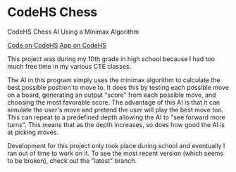 # CodeHS Chess

CodeHS Chess AI Using a Minimax Algorithm

[Code on CodeHS](https://codehs.com/sandbox/phillipcutter/Working_Chess)
[App on CodeHS](https://codehs.com/sandbox/phillipcutter/Working_Chess/run)

This project was during my 10th grade in high school because I had too much free time in my various CTE classes.

The AI in this program simply uses the minimax algorithm to calculate the best possible position to move to. It does this by testing each possible move on a board, generating an output "score" from each possible move, and choosing the most favorable score. The advantage of this AI is that it can simulate the user's move and pretend the user will play the best move too. This can repeat to a predefined depth allowing the AI to "see forward more turns". This means that as the depth increases, so does how good the AI is at picking moves.

Development for this project only took place during school and eventually I ran out of time to work on it. To see the most recent version (which seems to be broken), check out the "latest" branch.
